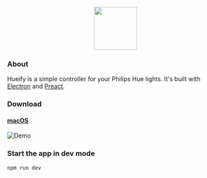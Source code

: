 <p align="center"><img height='100' src="https://kvartborg.net/assets/img/github/hueify-logo.png"></p>


### About
Hueify is a simple controller for your Philips Hue lights. It's built with
[Electron](https://electron.atom.io/) and [Preact](https://preactjs.com/).

### Download
#### [macOS](https://github.com/kvartborg/hueify/releases/download/v0.1.0/Hueify.dmg)

![Demo](https://github.com/kvartborg/hueify/blob/master/demo.gif)

### Start the app in dev mode
```sh
npm run dev
```
